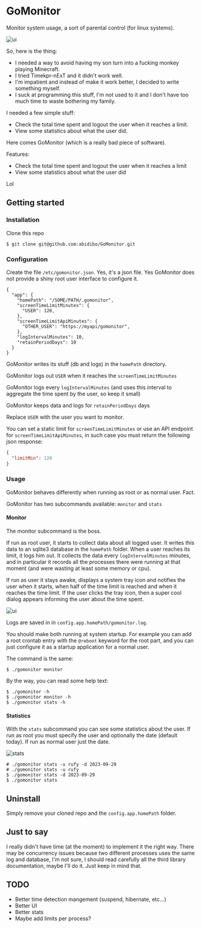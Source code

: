 # GoMonitor

Monitor system usage, a sort of parental control (for linux systems).

![ui](ui-fyne.png "GoMonitor UI")

So, here is the thing:

- I needed a way to avoid having my son turn into a fucking monkey playing Minecraft.
- I tried Timekpr-nExT and it didn't work well.
- I'm impatient and instead of make it work better, I decided to write something myself.
- I suck at programming this stuff, I'm not used to it and I don't have too much time to waste bothering my family.

I needed a few simple stuff:

- Check the total time spent and logout the user when it reaches a limit.
- View some statistics about what the user did.

Here comes GoMonitor (which is a really bad piece of software).

Features:

- Check the total time spent and logout the user when it reaches a limit
- View some statistics about what the user did

Lol

## Getting started

### Installation

Clone this repo

```
$ git clone git@github.com:abidibo/GoMonitor.git
```

### Configuration

Create the file `/etc/gomonitor.json`. Yes, it's a json file. Yes GoMonitor does not provide a shiny root user interface to configure it.

```
{
  "app": {
    "homePath": "/SOME/PATH/.gomonitor",
    "screenTimeLimitMinutes": {
      "USER": 120,
    },
    "screenTimeLimitApiMinutes": {
      "OTHER_USER": "https://myapi/gomonitor",
    },
    "logIntervalMinutes": 10,
    "retainPeriodDays": 10
  }
}
```


GoMonitor writes its stuff (db and logs) in the `homePath` directory.

GoMonitor logs out `USER` when it reaches the `screenTimeLimitMinutes`

GoMonitor logs every `logIntervalMinutes` (and uses this interval to aggregate the time spent by the user, so keep it small)

GoMonitor keeps data and logs for `retainPeriodDays` days

Replace `USER` with the user you want to monitor.

You can set a static limit for `screenTimeLimitMinutes` or use an API endpoint for `screenTimeLimitApiMinutes`, in such case you must return the following json response:

``` json
{
  "limitMin": 120
}
```

### Usage

GoMonitor behaves differently when running as root or as normal user. Fact.

GoMonitor has two subcommands available: `monitor` and `stats`

#### Monitor

The monitor subcommand is the boss.

If run as root user, it starts to collect data about all logged user. It writes this data to an sqlite3 database in the `homePath` folder. When a user reaches its limit, it logs him out.
It collects the data every `logIntervalMinutes` minutes, and in particular it records all the processes there were running at that moment (and were wasting at least some memory or cpu).

If run as user it stays awake, displays a system tray icon and notifies the user when it starts, when half of the time limit is reached and when it reaches the time limit. If the user clicks the tray icon, then a super cool dialog appears informing the user about the time spent.

![ui](ui-fyne.png "GoMonitor UI")

Logs are saved in in `config.app.homePath/gomonitor.log`.

You should make both running at system startup. For example you can add a root crontab entry with the `@reboot` keyword for the root part, and you can just configure it as a startup application for a normal user.

The command is the same:

```
$ ./gomonitor monitor
```

By the way, you can read some help text:
```
$ ./gomonitor -h
$ ./gomonitor monitor -h
$ ./gomonitor stats -h
```

#### Statistics

With the `stats` subcommand you can see some statistics about the user. If run as root you must specify the user and optionally the date (default today). If run as normal user just the date.

![stats](stats.png "GoMonitor Stats")

```
# ./gomonitor stats -u rufy -d 2023-09-29
# ./gomonitor stats -u rufy
$ ./gomonitor stats -d 2023-09-29
$ ./gomonitor stats
```

## Uninstall

Simply remove your cloned repo and the `config.app.homePath` folder.

## Just to say

I really didn't have time (at the moment) to implement it the right way. There may be concurrency issues because two different processes uses the same log and database, I'm not sure, I should read carefully all the third library documentation, maybe I'll do it. Just keep in mind that.

## TODO
- Better time detection mangement (suspend, hibernate, etc...)
- Better UI
- Better stats
- Maybe add limits per process? 
